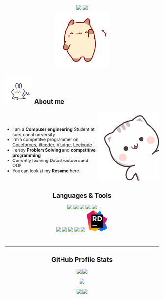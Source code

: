 <h1 align="center">
  <a href="#">
  <a href="https://github.com/DenverCoder1/readme-typing-svg">
  <img src="https://readme-typing-svg.herokuapp.com?font='Hubballi'&color=BC97D6&size=27&center=true&vCenter=true&width=500&height=100&lines=Hello!+I'am+Yasmeen+Hany;"></a>
  <a href="https://github.com/DenverCoder1/readme-typing-svg">
  <img src="https://readme-typing-svg.herokuapp.com?font='Hubballi'&color=BC97D6&size=27&center=true&vCenter=true&width=500&height=50&lines=Software+Engineer;Competitve+programmer;"></a>
  </a>
<br>	
<img align="center" width=180px src="https://github.com/Eileanora/Eileanora/blob/main/icons/greetings-hey.gif">
	
</h1>

<!-- About -->
## <picture> <img width="90px" src="https://github.com/Eileanora/Eileanora/blob/main/icons/hi-good-afternoon.gif"> </picture>  About me </p>


<img align="right" src="https://github.com/Eileanora/Eileanora/blob/main/icons/hi-there.gif" width = 200 px/>

<br><br>

<ul>
<li>I am a <strong>Computer engineering</strong> Student at suez canal university </li>
<li> I'm a competitve programmer on
<a href = "https://codeforces.com/profile/Eileanora" target ="blank",>Codeforces</a>,  
<a href = "https://atcoder.jp/users/Eileanora" target ="blank",>Atcoder</a>,  
<a href = "https://vjudge.net/user/Eileanora" target ="blank",>Vjudge</a>, 
<a href = "https://leetcode.com/Eileanora/" target ="blank",>Leetcode</a> . </li>


<li> I enjoy <strong>Problem Solving</strong> and <strong>competitive programming</strong></li>  

<li> Currently learning Datastructuers and OOP. </li>

<li> You can look at my <https://drive.google.com/file/d/1VEiTQBG3vr6erJK2Pk3653Yx-Q8X34u-/view?usp=share_link" target ="blank",> <strong>Resume</strong></a> here.</li>

</ul>

 <!---languages & Tools text --->

<div>&nbsp;</div>
<h2 align="center">Languages & Tools</h2></p>
<div align="center">

<!--- language icons --->

<img height="70" src="https://img.icons8.com/fluency/96/null/c-plus-plus-logo.png"/>
<img height="70" src="https://img.icons8.com/fluency/96/null/c-programming.png"/>
<img height="70" src="https://img.icons8.com/fluency/96/null/c-sharp-logo.png"/>
<img height="70" src="https://img.icons8.com/ios/100/null/python--v1.png"/>
<img height="70" src="https://img.icons8.com/external-outline-juicy-fish/60/null/external-sql-coding-and-development-outline-outline-juicy-fish.png"/>
<br>
<img height="70" src="https://img.icons8.com/ios-filled/100/null/git.png"/>
<img height="70" src="https://img.icons8.com/color/96/null/linux--v1.png"/>
<img height="70" src="https://img.icons8.com/color/96/null/visual-studio-code-2019.png"/>
<img height="70" src="https://img.icons8.com/fluency/96/null/visual-studio.png"/>
<img height="70" src="https://img.icons8.com/ios-filled/100/null/console.png"/>
<img height="70" src="https://github.com/Eileanora/Eileanora/blob/main/icons/JetBrains_Rider_Icon.svg.png"/>
</br>

&nbsp;
  </div>
  
<!--- Languages & Tools End --->


<!-- github stats and trophies -->
<!--- Github Stats Starts --->


<hr>
<h2 align="center">GitHub Profile Stats</h2></p>
<p align="center">
  <img width="400px" src="https://github-readme-stats.vercel.app/api?username=Eileanora&count_private=true&show_icons=true&theme=material-palenight&hide_border=true&bg_color=1F222E" />
  <img width="400px" src="https://github-readme-streak-stats.herokuapp.com?user=Eileanora&theme=material-palenight&hide_border=true&fire=C77800&ring=7C2AE8&background=1F222E" />
  
</p>

<div align="center">

![](http://github-profile-summary-cards.vercel.app/api/cards/profile-details?username=Eileanora&theme=radical)

</div>

<div align="center">

![](http://github-profile-summary-cards.vercel.app/api/cards/repos-per-language?username=Eileanora&theme=radical) ![](http://github-profile-summary-cards.vercel.app/api/cards/most-commit-language?username=Eileanora&theme=radical)
